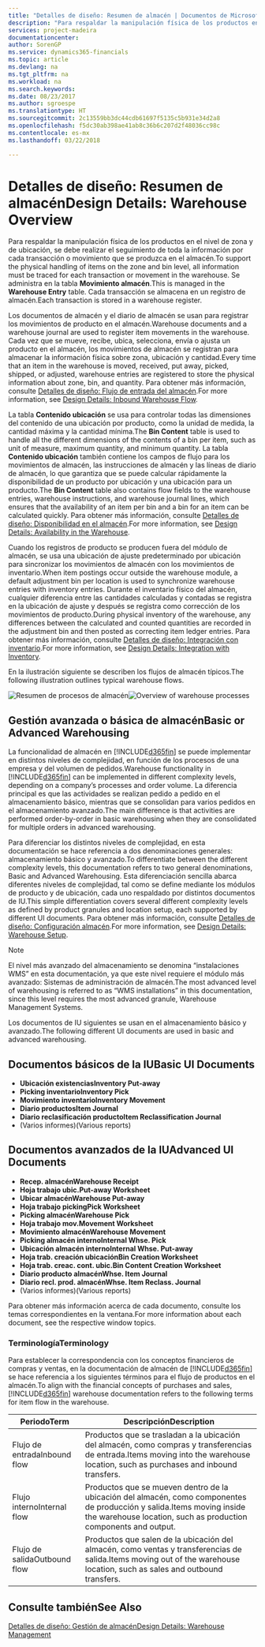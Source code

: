 ```yaml
---
title: "Detalles de diseño: Resumen de almacén | Documentos de Microsoft"
description: "Para respaldar la manipulación física de los productos en el nivel de zona y de ubicación, se debe realizar el seguimiento de toda la información por cada transacción o movimiento que se produzca en el almacén. Se administra en la tabla **Movimiento almacén**. Cada transacción se almacena en un registro de almacén."
services: project-madeira
documentationcenter: 
author: SorenGP
ms.service: dynamics365-financials
ms.topic: article
ms.devlang: na
ms.tgt_pltfrm: na
ms.workload: na
ms.search.keywords: 
ms.date: 08/23/2017
ms.author: sgroespe
ms.translationtype: HT
ms.sourcegitcommit: 2c13559bb3dc44cdb61697f5135c5b931e34d2a8
ms.openlocfilehash: f5dc30ab398ae41ab8c36b6c207d2f48036cc98c
ms.contentlocale: es-mx
ms.lasthandoff: 03/22/2018

---
```

# <a name="design-details-warehouse-overview"></a><span data-ttu-id="bb7ac-105">Detalles de diseño: Resumen de almacén</span><span class="sxs-lookup"><span data-stu-id="bb7ac-105">Design Details: Warehouse Overview</span></span>
<span data-ttu-id="bb7ac-106">Para respaldar la manipulación física de los productos en el nivel de zona y de ubicación, se debe realizar el seguimiento de toda la información por cada transacción o movimiento que se produzca en el almacén.</span><span class="sxs-lookup"><span data-stu-id="bb7ac-106">To support the physical handling of items on the zone and bin level, all information must be traced for each transaction or movement in the warehouse.</span></span> <span data-ttu-id="bb7ac-107">Se administra en la tabla **Movimiento almacén**.</span><span class="sxs-lookup"><span data-stu-id="bb7ac-107">This is managed in the **Warehouse Entry** table.</span></span> <span data-ttu-id="bb7ac-108">Cada transacción se almacena en un registro de almacén.</span><span class="sxs-lookup"><span data-stu-id="bb7ac-108">Each transaction is stored in a warehouse register.</span></span>  

<span data-ttu-id="bb7ac-109">Los documentos de almacén y el diario de almacén se usan para registrar los movimientos de producto en el almacén.</span><span class="sxs-lookup"><span data-stu-id="bb7ac-109">Warehouse documents and a warehouse journal are used to register item movements in the warehouse.</span></span> <span data-ttu-id="bb7ac-110">Cada vez que se mueve, recibe, ubica, selecciona, envía o ajusta un producto en el almacén, los movimientos de almacén se registran para almacenar la información física sobre zona, ubicación y cantidad.</span><span class="sxs-lookup"><span data-stu-id="bb7ac-110">Every time that an item in the warehouse is moved, received, put away, picked, shipped, or adjusted, warehouse entries are registered to store the physical information about zone, bin, and quantity.</span></span> <span data-ttu-id="bb7ac-111">Para obtener más información, consulte [Detalles de diseño: Flujo de entrada del almacén](design-details-outbound-warehouse-flow.md).</span><span class="sxs-lookup"><span data-stu-id="bb7ac-111">For more information, see [Design Details: Inbound Warehouse Flow](design-details-outbound-warehouse-flow.md).</span></span>  

<span data-ttu-id="bb7ac-112">La tabla **Contenido ubicación** se usa para controlar todas las dimensiones del contenido de una ubicación por producto, como la unidad de medida, la cantidad máxima y la cantidad mínima.</span><span class="sxs-lookup"><span data-stu-id="bb7ac-112">The **Bin Content** table is used to handle all the different dimensions of the contents of a bin per item, such as unit of measure, maximum quantity, and minimum quantity.</span></span> <span data-ttu-id="bb7ac-113">La tabla **Contenido ubicación** también contiene los campos de flujo para los movimientos de almacén, las instrucciones de almacén y las líneas de diario de almacén, lo que garantiza que se puede calcular rápidamente la disponibilidad de un producto por ubicación y una ubicación para un producto.</span><span class="sxs-lookup"><span data-stu-id="bb7ac-113">The **Bin Content** table also contains flow fields to the warehouse entries, warehouse instructions, and warehouse journal lines, which ensures that the availability of an item per bin and a bin for an item can be calculated quickly.</span></span> <span data-ttu-id="bb7ac-114">Para obtener más información, consulte [Detalles de diseño: Disponibilidad en el almacén](design-details-availability-in-the-warehouse.md).</span><span class="sxs-lookup"><span data-stu-id="bb7ac-114">For more information, see [Design Details: Availability in the Warehouse](design-details-availability-in-the-warehouse.md).</span></span>  

<span data-ttu-id="bb7ac-115">Cuando los registros de producto se producen fuera del módulo de almacén, se usa una ubicación de ajuste predeterminado por ubicación para sincronizar los movimientos de almacén con los movimientos de inventario.</span><span class="sxs-lookup"><span data-stu-id="bb7ac-115">When item postings occur outside the warehouse module, a default adjustment bin per location is used to synchronize warehouse entries with inventory entries.</span></span> <span data-ttu-id="bb7ac-116">Durante el inventario físico del almacén, cualquier diferencia entre las cantidades calculadas y contadas se registra en la ubicación de ajuste y después se registra como corrección de los movimientos de producto.</span><span class="sxs-lookup"><span data-stu-id="bb7ac-116">During physical inventory of the warehouse, any differences between the calculated and counted quantities are recorded in the adjustment bin and then posted as correcting item ledger entries.</span></span> <span data-ttu-id="bb7ac-117">Para obtener más información, consulte [Detalles de diseño: Integración con inventario](design-details-integration-with-inventory.md).</span><span class="sxs-lookup"><span data-stu-id="bb7ac-117">For more information, see [Design Details: Integration with Inventory](design-details-integration-with-inventory.md).</span></span>  

<span data-ttu-id="bb7ac-118">En la ilustración siguiente se describen los flujos de almacén típicos.</span><span class="sxs-lookup"><span data-stu-id="bb7ac-118">The following illustration outlines typical warehouse flows.</span></span>  

<span data-ttu-id="bb7ac-119">![Resumen de procesos de almacén](media/design_details_warehouse_management_overview.png "design_details_warehouse_management_overview")</span><span class="sxs-lookup"><span data-stu-id="bb7ac-119">![Overview of warehouse processes](media/design_details_warehouse_management_overview.png "design_details_warehouse_management_overview")</span></span>  

## <a name="basic-or-advanced-warehousing"></a><span data-ttu-id="bb7ac-120">Gestión avanzada o básica de almacén</span><span class="sxs-lookup"><span data-stu-id="bb7ac-120">Basic or Advanced Warehousing</span></span>  
<span data-ttu-id="bb7ac-121">La funcionalidad de almacén en [!INCLUDE[d365fin](includes/d365fin_md.md)] se puede implementar en distintos niveles de complejidad, en función de los procesos de una empresa y del volumen de pedidos.</span><span class="sxs-lookup"><span data-stu-id="bb7ac-121">Warehouse functionality in [!INCLUDE[d365fin](includes/d365fin_md.md)] can be implemented in different complexity levels, depending on a company’s processes and order volume.</span></span> <span data-ttu-id="bb7ac-122">La diferencia principal es que las actividades se realizan pedido a pedido en el almacenamiento básico, mientras que se consolidan para varios pedidos en el almacenamiento avanzado.</span><span class="sxs-lookup"><span data-stu-id="bb7ac-122">The main difference is that activities are performed order-by-order in basic warehousing when they are consolidated for multiple orders in advanced warehousing.</span></span>  

 <span data-ttu-id="bb7ac-123">Para diferenciar los distintos niveles de complejidad, en esta documentación se hace referencia a dos denominaciones generales: almacenamiento básico y avanzado.</span><span class="sxs-lookup"><span data-stu-id="bb7ac-123">To differentiate between the different complexity levels, this documentation refers to two general denominations, Basic and Advanced Warehousing.</span></span> <span data-ttu-id="bb7ac-124">Esta diferenciación sencilla abarca diferentes niveles de complejidad, tal como se define mediante los módulos de producto y de ubicación, cada uno respaldado por distintos documentos de IU.</span><span class="sxs-lookup"><span data-stu-id="bb7ac-124">This simple differentiation covers several different complexity levels as defined by product granules and location setup, each supported by different UI documents.</span></span> <span data-ttu-id="bb7ac-125">Para obtener más información, consulte [Detalles de diseño: Configuración almacén](design-details-warehouse-setup.md).</span><span class="sxs-lookup"><span data-stu-id="bb7ac-125">For more information, see [Design Details: Warehouse Setup](design-details-warehouse-setup.md).</span></span>  

> [!NOTE]  
>  <span data-ttu-id="bb7ac-126">El nivel más avanzado del almacenamiento se denomina “instalaciones WMS” en esta documentación, ya que este nivel requiere el módulo más avanzado: Sistemas de administración de almacén.</span><span class="sxs-lookup"><span data-stu-id="bb7ac-126">The most advanced level of warehousing is referred to as “WMS installations” in this documentation, since this level requires the most advanced granule, Warehouse Management Systems.</span></span>  

 <span data-ttu-id="bb7ac-127">Los documentos de IU siguientes se usan en el almacenamiento básico y avanzado.</span><span class="sxs-lookup"><span data-stu-id="bb7ac-127">The following different UI documents are used in basic and advanced warehousing.</span></span>  

## <a name="basic-ui-documents"></a><span data-ttu-id="bb7ac-128">Documentos básicos de la IU</span><span class="sxs-lookup"><span data-stu-id="bb7ac-128">Basic UI Documents</span></span>  

-   <span data-ttu-id="bb7ac-129">**Ubicación existencias**</span><span class="sxs-lookup"><span data-stu-id="bb7ac-129">**Inventory Put-away**</span></span>  
-   <span data-ttu-id="bb7ac-130">**Picking inventario**</span><span class="sxs-lookup"><span data-stu-id="bb7ac-130">**Inventory Pick**</span></span>  
-   <span data-ttu-id="bb7ac-131">**Movimiento inventario**</span><span class="sxs-lookup"><span data-stu-id="bb7ac-131">**Inventory Movement**</span></span>  
-   <span data-ttu-id="bb7ac-132">**Diario productos**</span><span class="sxs-lookup"><span data-stu-id="bb7ac-132">**Item Journal**</span></span>  
-   <span data-ttu-id="bb7ac-133">**Diario reclasificación producto**</span><span class="sxs-lookup"><span data-stu-id="bb7ac-133">**Item Reclassification Journal**</span></span>  
-   <span data-ttu-id="bb7ac-134">(Varios informes)</span><span class="sxs-lookup"><span data-stu-id="bb7ac-134">(Various reports)</span></span>  

## <a name="advanced-ui-documents"></a><span data-ttu-id="bb7ac-135">Documentos avanzados de la IU</span><span class="sxs-lookup"><span data-stu-id="bb7ac-135">Advanced UI Documents</span></span>  

-   <span data-ttu-id="bb7ac-136">**Recep. almacén**</span><span class="sxs-lookup"><span data-stu-id="bb7ac-136">**Warehouse Receipt**</span></span>  
-   <span data-ttu-id="bb7ac-137">**Hoja trabajo ubic.**</span><span class="sxs-lookup"><span data-stu-id="bb7ac-137">**Put-away Worksheet**</span></span>  
-   <span data-ttu-id="bb7ac-138">**Ubicar almacén**</span><span class="sxs-lookup"><span data-stu-id="bb7ac-138">**Warehouse Put-away**</span></span>  
-   <span data-ttu-id="bb7ac-139">**Hoja trabajo picking**</span><span class="sxs-lookup"><span data-stu-id="bb7ac-139">**Pick Worksheet**</span></span>  
-   <span data-ttu-id="bb7ac-140">**Picking almacén**</span><span class="sxs-lookup"><span data-stu-id="bb7ac-140">**Warehouse Pick**</span></span>  
-   <span data-ttu-id="bb7ac-141">**Hoja trabajo mov.**</span><span class="sxs-lookup"><span data-stu-id="bb7ac-141">**Movement Worksheet**</span></span>  
-   <span data-ttu-id="bb7ac-142">**Movimiento almacén**</span><span class="sxs-lookup"><span data-stu-id="bb7ac-142">**Warehouse Movement**</span></span>  
-   <span data-ttu-id="bb7ac-143">**Picking almacén interno**</span><span class="sxs-lookup"><span data-stu-id="bb7ac-143">**Internal Whse. Pick**</span></span>  
-   <span data-ttu-id="bb7ac-144">**Ubicación almacén interno**</span><span class="sxs-lookup"><span data-stu-id="bb7ac-144">**Internal Whse. Put-away**</span></span>  
-   <span data-ttu-id="bb7ac-145">**Hoja trab. creación ubicación**</span><span class="sxs-lookup"><span data-stu-id="bb7ac-145">**Bin Creation Worksheet**</span></span>  
-   <span data-ttu-id="bb7ac-146">**Hoja trab. creac. cont. ubic.**</span><span class="sxs-lookup"><span data-stu-id="bb7ac-146">**Bin Content Creation Worksheet**</span></span>  
-   <span data-ttu-id="bb7ac-147">**Diario producto almacén**</span><span class="sxs-lookup"><span data-stu-id="bb7ac-147">**Whse. Item Journal**</span></span>  
-   <span data-ttu-id="bb7ac-148">**Diario recl. prod. almacén**</span><span class="sxs-lookup"><span data-stu-id="bb7ac-148">**Whse. Item Reclass. Journal**</span></span>  
-   <span data-ttu-id="bb7ac-149">(Varios informes)</span><span class="sxs-lookup"><span data-stu-id="bb7ac-149">(Various reports)</span></span>  

<span data-ttu-id="bb7ac-150">Para obtener más información acerca de cada documento, consulte los temas correspondientes en la ventana.</span><span class="sxs-lookup"><span data-stu-id="bb7ac-150">For more information about each document, see the respective window topics.</span></span>  

### <a name="terminology"></a><span data-ttu-id="bb7ac-151">Terminología</span><span class="sxs-lookup"><span data-stu-id="bb7ac-151">Terminology</span></span>  
<span data-ttu-id="bb7ac-152">Para establecer la correspondencia con los conceptos financieros de compras y ventas, en la documentación de almacén de [!INCLUDE[d365fin](includes/d365fin_md.md)] se hace referencia a los siguientes términos para el flujo de productos en el almacén.</span><span class="sxs-lookup"><span data-stu-id="bb7ac-152">To align with the financial concepts of purchases and sales, [!INCLUDE[d365fin](includes/d365fin_md.md)] warehouse documentation refers to the following terms for item flow in the warehouse.</span></span>  

|<span data-ttu-id="bb7ac-153">Periodo</span><span class="sxs-lookup"><span data-stu-id="bb7ac-153">Term</span></span>|<span data-ttu-id="bb7ac-154">Descripción</span><span class="sxs-lookup"><span data-stu-id="bb7ac-154">Description</span></span>|  
|----------|---------------------------------------|  
|<span data-ttu-id="bb7ac-155">Flujo de entrada</span><span class="sxs-lookup"><span data-stu-id="bb7ac-155">Inbound flow</span></span>|<span data-ttu-id="bb7ac-156">Productos que se trasladan a la ubicación del almacén, como compras y transferencias de entrada.</span><span class="sxs-lookup"><span data-stu-id="bb7ac-156">Items moving into the warehouse location, such as purchases and inbound transfers.</span></span>|  
|<span data-ttu-id="bb7ac-157">Flujo interno</span><span class="sxs-lookup"><span data-stu-id="bb7ac-157">Internal flow</span></span>|<span data-ttu-id="bb7ac-158">Productos que se mueven dentro de la ubicación del almacén, como componentes de producción y salida.</span><span class="sxs-lookup"><span data-stu-id="bb7ac-158">Items moving inside the warehouse location, such as production components and output.</span></span>|  
|<span data-ttu-id="bb7ac-159">Flujo de salida</span><span class="sxs-lookup"><span data-stu-id="bb7ac-159">Outbound flow</span></span>|<span data-ttu-id="bb7ac-160">Productos que salen de la ubicación del almacén, como ventas y transferencias de salida.</span><span class="sxs-lookup"><span data-stu-id="bb7ac-160">Items moving out of the warehouse location, such as sales and outbound transfers.</span></span>|  

## <a name="see-also"></a><span data-ttu-id="bb7ac-161">Consulte también</span><span class="sxs-lookup"><span data-stu-id="bb7ac-161">See Also</span></span>  
 [<span data-ttu-id="bb7ac-162">Detalles de diseño: Gestión de almacén</span><span class="sxs-lookup"><span data-stu-id="bb7ac-162">Design Details: Warehouse Management</span></span>](design-details-warehouse-management.md)

